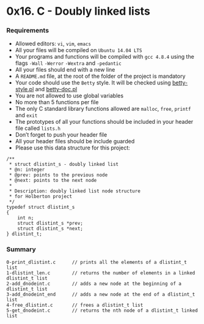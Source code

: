 # 0x16. C - Doubly linked lists

### Requirements

* Allowed editors: `vi`, `vim`, `emacs`
* All your files will be compiled on `Ubuntu 14.04 LTS`
* Your programs and functions will be compiled with `gcc 4.8.4` using the flags `-Wall` `-Werror` `-Wextra` and `-pedantic`
* All your files should end with a new line
* A `README.md` file, at the root of the folder of the project is mandatory
* Your code should use the `Betty` style. It will be checked using [betty-style.pl](https://github.com/holbertonschool/Betty/blob/master/betty-style.pl) and [betty-doc.pl](//github.com/holbertonschool/Betty/blob/master/betty-doc.pl)
* You are not allowed to use global variables
* No more than 5 functions per file
* The only C standard library functions allowed are `malloc`, `free`, `printf` and `exit`
* The prototypes of all your functions should be included in your header file called `lists.h`
* Don’t forget to push your header file
* All your header files should be include guarded
* Please use this data structure for this project:

```
/**
 * struct dlistint_s - doubly linked list
 * @n: integer
 * @prev: points to the previous node
 * @next: points to the next node
 *
 * Description: doubly linked list node structure
 * for Holberton project
 */
typedef struct dlistint_s
{
    int n;
    struct dlistint_s *prev;
    struct dlistint_s *next;
} dlistint_t;
```

### Summary
```
0-print_dlistint.c		// prints all the elements of a dlistint_t list
1-dlistint_len.c		// returns the number of elements in a linked dlistint_t list
2-add_dnodeint.c		// adds a new node at the beginning of a dlistint_t list
3-add_dnodeint_end		// adds a new node at the end of a dlistint_t list
4-free_dlistint.c		// frees a dlistint_t list
5-get_dnodeint.c		// returns the nth node of a dlistint_t linked list
```
